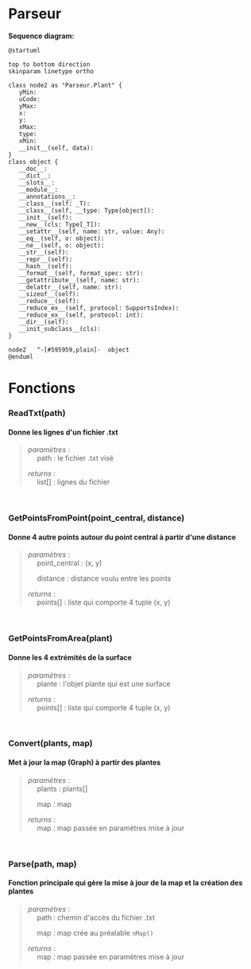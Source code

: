 # Parseur

**Sequence diagram:**

```plantuml
@startuml

top to bottom direction
skinparam linetype ortho

class node2 as "Parseur.Plant" {
   yMin: 
   uCode: 
   yMax: 
   x: 
   y: 
   xMax: 
   type: 
   xMin: 
   __init__(self, data): 
}
class object {
   __doc__: 
   __dict__: 
   __slots__: 
   __module__: 
   __annotations__: 
   __class__(self: _T): 
   __class__(self, __type: Type[object]): 
   __init__(self): 
   __new__(cls: Type[_T]): 
   __setattr__(self, name: str, value: Any): 
   __eq__(self, o: object): 
   __ne__(self, o: object): 
   __str__(self): 
   __repr__(self): 
   __hash__(self): 
   __format__(self, format_spec: str): 
   __getattribute__(self, name: str): 
   __delattr__(self, name: str): 
   __sizeof__(self): 
   __reduce__(self): 
   __reduce_ex__(self, protocol: SupportsIndex): 
   __reduce_ex__(self, protocol: int): 
   __dir__(self): 
   __init_subclass__(cls): 
}

node2   ^-[#595959,plain]-  object 
@enduml
````

# Fonctions

### ReadTxt(path)

#### Donne les lignes d'un fichier .txt

<blockquote>

_paramètres_ :\
&emsp; path : le fichier .txt visé
    
_returns_ :\
&emsp; list[] : lignes du fichier

</blockquote>

<p>&nbsp;</p>

### GetPointsFromPoint(point_central, distance)
#### Donne 4 autre points autour du point central à partir d'une distance 

<blockquote>

_paramètres_ :\
&emsp; point_central : (x, y)

&emsp; distance : distance voulu entre les points

_returns_ :\
&emsp; points[] : liste qui comporte 4 tuple (x, y)

</blockquote>

<p>&nbsp;</p>

### GetPointsFromArea(plant)
#### Donne les 4 extrémités de la surface

<blockquote>

_paramètres_ :\
&emsp; plante : l'objet plante qui est une surface

_returns_ :\
&emsp; points[] : liste qui comporte 4 tuple (x, y)

</blockquote>

<p>&nbsp;</p>

### Convert(plants, map)
#### Met à jour la map (Graph) à partir des plantes

<blockquote>

_paramètres_ :\
&emsp; plants : plants[]

&emsp; map : map

_returns_ :\
&emsp; map : map passée en paramètres mise à jour

</blockquote>

<p>&nbsp;</p>

### Parse(path, map)
#### Fonction principale qui gère la mise à jour de la map et la création des plantes

<blockquote>

_paramètres_ :\
&emsp; path : chemin d'accès du fichier .txt

&emsp; map : map crée au préalable ```nMap()```

_returns_ :\
&emsp; map : map passée en paramètres mise à jour

</blockquote>

